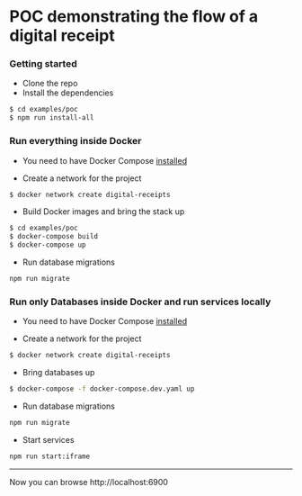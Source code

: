 <!-- ## Digital Ocean instructions

- Create a cluster with Containership
- Login to the master node and copy the kubernetes connection for `kubeadm` (usually in `/etc/kubernetes`)
-->

# POC demonstrating the flow of a digital receipt


### Getting started

- Clone the repo
- Install the dependencies

```bash
$ cd examples/poc
$ npm run install-all
```

### Run everything inside Docker

- You need to have Docker Compose [installed](https://docs.docker.com/compose/install/)

- Create a network for the project
```bash
$ docker network create digital-receipts
```

- Build Docker images and bring the stack up

```bash
$ cd examples/poc
$ docker-compose build
$ docker-compose up
```

- Run database migrations
```bash
npm run migrate
```


### Run only Databases inside Docker and run services locally

- You need to have Docker Compose [installed](https://docs.docker.com/compose/install/)

- Create a network for the project
```bash
$ docker network create digital-receipts
```

- Bring databases up
```bash
$ docker-compose -f docker-compose.dev.yaml up
```

- Run database migrations
```bash
npm run migrate
```

- Start services
```bash
npm run start:iframe
```

----

Now you can browse http://localhost:6900



